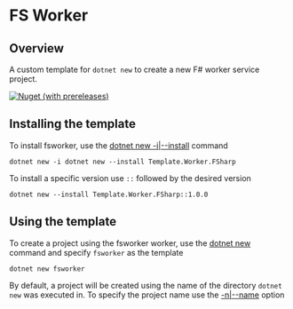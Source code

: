 # FS Worker

## Overview

A custom template for `dotnet new` to create a new F# worker service project. 

[![Nuget (with prereleases)](https://img.shields.io/nuget/vpre/Template.Worker.FSharp)](https://www.nuget.org/packages/Tools.Net.Mongo)

## Installing the template

To install fsworker, use the [dotnet new -i|--install](https://docs.microsoft.com/en-us/dotnet/core/tools/dotnet-new) command

`dotnet new -i dotnet new --install Template.Worker.FSharp`

To install a specific version use `::` followed by the desired version

`dotnet new --install Template.Worker.FSharp::1.0.0`

## Using the template

To create a project using the fsworker worker, use the [dotnet new](https://docs.microsoft.com/en-us/dotnet/core/tools/dotnet-new) command and specify `fsworker` as the template

`dotnet new fsworker`

By default, a project will be created using the name of the directory `dotnet new` was executed in. To specify the project name use the [-n|--name](https://docs.microsoft.com/en-us/dotnet/core/tools/dotnet-new) option

